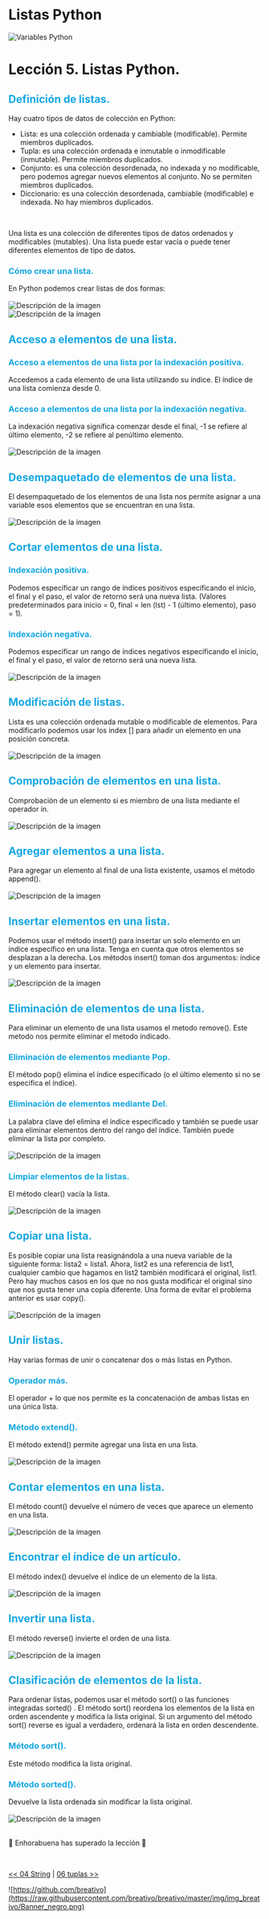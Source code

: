 # Listas Python

![Variables Python](https://github.com/breativo/Python_by_breativo/blob/master/img/Banner_Python_by_breativo.png?raw=true)

# Lección 5. Listas Python.

<h2 style="color:#15A7E1">Definición de listas.</h2>
Hay cuatro tipos de datos de colección en Python:

* Lista: es una colección ordenada y cambiable (modificable). Permite miembros duplicados.
* Tupla: es una colección ordenada e inmutable o inmodificable (inmutable). Permite miembros duplicados.
* Conjunto: es una colección desordenada, no indexada y no modificable, pero podemos agregar nuevos elementos al conjunto. No se permiten miembros duplicados.
* Diccionario: es una colección desordenada, cambiable (modificable) e indexada. No hay miembros duplicados.
</br>

Una lista es una colección de diferentes tipos de datos ordenados y modificables (mutables). Una lista puede estar vacía o puede tener diferentes elementos de tipo de datos.

<h3 style="color:#15A7E1">Cómo crear una lista.</h3>
En Python podemos crear listas de dos formas:

</br>
</br>
<image src="./img/sintaxis_listas.png" alt="Descripción de la imagen">
</br>
<image src="./img/tipos_listas.png" alt="Descripción de la imagen">
<h2 style="color:#15A7E1">Acceso a elementos de una lista.</h2>
<h3 style="color:#15A7E1">Acceso a elementos de  una lista por la indexación positiva.</h3>
Accedemos a cada elemento de una lista utilizando su índice. El índice de una lista comienza desde 0.
<h3 style="color:#15A7E1">Acceso a elementos de  una lista por la indexación negativa.</h3>
La indexación negativa significa comenzar desde el final, -1 se refiere al último elemento, -2 se refiere al penúltimo elemento.
</br>
</br>
<image src="./img/acceso_listas.png" alt="Descripción de la imagen">
<h2 
style="color:#15A7E1">Desempaquetado de elementos de una lista.</h2>
El desempaquetado de los elementos de una lista nos permite asignar a una variable esos elementos que se encuentran en una lista.
</br>
</br>
<image src="./img/desempaquetado_listas.png" alt="Descripción de la imagen">
<h2 style="color:#15A7E1">Cortar elementos de una lista.</h2>
<h3 style="color:#15A7E1">Indexación positiva.</h3>
Podemos especificar un rango de índices positivos especificando el inicio, el final y el paso, el valor de retorno será una nueva lista. (Valores predeterminados para inicio = 0, final = len (lst) - 1 (último elemento), paso = 1).

<h3 style="color:#15A7E1">Indexación negativa.</h3>   
Podemos especificar un rango de índices negativos especificando el inicio, el final y el paso, el valor de retorno será una nueva lista.
</br>
</br>
<image src="./img/cortar_listas.png" alt="Descripción de la imagen">
<h2 style="color:#15A7E1">Modificación de listas.</h2>
Lista es una colección ordenada mutable o modificable de elementos. Para modificarlo podemos usar los index [] para añadir un elemento en una posición concreta.
</br>
</br>
<image src="./img/modificacion_listas.png" alt="Descripción de la imagen">
<h2 style="color:#15A7E1">Comprobación de elementos en una lista.</h2>
Comprobación de un elemento si es miembro de una lista mediante el operador in.
</br>
</br>
<image src="./img/comprobacion_elementos_listas.png" alt="Descripción de la imagen">
<h2 style="color:#15A7E1">Agregar elementos a una lista.</h2>
Para agregar un elemento al final de una lista existente, usamos el método append().
</br>
</br>
<image src="./img/agragar_elementos_listas.png" alt="Descripción de la imagen">
<h2 style="color:#15A7E1">Insertar elementos en una lista.</h2>
Podemos usar el método insert() para insertar un solo elemento en un índice específico en una lista. Tenga en cuenta que otros elementos se desplazan a la derecha. Los métodos insert() toman dos argumentos: índice y un elemento para insertar.
</br>
</br>
<image src="./img/insertar_elementos_lista.png" alt="Descripción de la imagen">
<h2 style="color:#15A7E1">Eliminación de elementos de una lista.</h2>
Para eliminar un elemento de una lista usamos el metodo remove(). Este metodo nos permite eliminar el metodo indicado.

<h3 style="color:#15A7E1">Eliminación de elementos mediante Pop.</h3>
El método pop() elimina el índice especificado (o el último elemento si no se especifica el índice).
<h3 style="color:#15A7E1">Eliminación de elementos mediante Del.</h3>
La palabra clave del elimina el índice especificado y también se puede usar para eliminar elementos dentro del rango del índice. También puede eliminar la lista por completo.
</br>
</br>
<image src="./img/eliminacion_elementos_listas.png" alt="Descripción de la imagen">
<h3 style="color:#15A7E1">Limpiar elementos de la listas.</h3>
El método clear() vacía la lista.
</br>
</br>
<image src="./img/vaciar_elementos_listas.png" alt="Descripción de la imagen">
<h2 style="color:#15A7E1">Copiar una lista.</h2>
Es posible copiar una lista reasignándola a una nueva variable de la siguiente forma: lista2 = lista1. Ahora, list2 es una referencia de list1, cualquier cambio que hagamos en list2 también modificará el original, list1. Pero hay muchos casos en los que no nos gusta modificar el original sino que nos gusta tener una copia diferente. Una forma de evitar el problema anterior es usar copy().
</br>
</br>
<image src="./img/copiar_elementos_listas.png" alt="Descripción de la imagen">
<h2 style="color:#15A7E1">Unir listas.</h2>
Hay varias formas de unir o concatenar dos o más listas en Python.

<h3 style="color:#15A7E1">Operador más.</h3>
El operador + lo que nos permite es la concatenación de ambas listas en una única lista.
<h3 style="color:#15A7E1">Método extend().</h3>
El método extend() permite agregar una lista en una lista.
</br>
</br>
<image src="./img/unir_listas.png" alt="Descripción de la imagen">
<h2 style="color:#15A7E1">Contar elementos en una lista.</h2>
El método count() devuelve el número de veces que aparece un elemento en una lista.
</br>
</br>
<image src="./img/contar_elementos_lista.png" alt="Descripción de la imagen">
<h2 style="color:#15A7E1">Encontrar el índice de un artículo.</h2>
El método index() devuelve el índice de un elemento de la lista.
</br>
</br>
<image src="./img/encontrar_elemento_lista.png" alt="Descripción de la imagen">
<h2 style="color:#15A7E1">Invertir una lista.</h2>
El método reverse() invierte el orden de una lista.
</br>
</br>
<image src="./img/invertir_lista.png" alt="Descripción de la imagen">
<h2 style="color:#15A7E1">Clasificación de elementos de la lista.</h2>
Para ordenar listas, podemos usar el método sort() o las funciones integradas sorted() . El método sort() reordena los elementos de la lista en orden ascendente y modifica la lista original. Si un argumento del método sort() reverse es igual a verdadero, ordenará la lista en orden descendente.
<h3 style="color:#15A7E1">Método sort().</h3>
Este método modifica la lista original.
<h3 style="color:#15A7E1">Método sorted().</h3>
Devuelve la lista ordenada sin modificar la lista original.
</br>
</br>
<image src="./img/clasificacion_listas.png" alt="Descripción de la imagen">
</br>
</br>

🎉 Enhorabuena has superado la lección 🎉

</br>

[<< 04 String](../04_String_Python) | [06 tuplas >>](../06_Tuplas_Python)

![https://github.com/breativo](https://raw.githubusercontent.com/breativo/breativo/master/img/img_breativo/Banner_negro.png)

